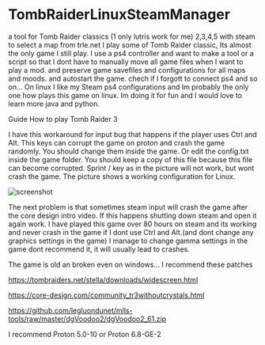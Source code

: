 # TombRaiderLinuxSteamManager
a tool for Tomb Raider classics (1 only lutris work for me) 2,3,4,5 with steam to select a map from trle.net I play some of Tomb Raider classic, Its almost the only game I still play.
I use a ps4 controller and want to make a tool or a script so that I dont have to manually move all game files when I want to play a mod. and preserve game savefiles and configurations for all maps and moods. and autostart the game. chech if I forgott to connect ps4 and so on... On linux
I like my Steam ps4 configurations and Im probably the only one how plays this game on linux. Im doing it for fun and I would love to learn more java and python.

Guide
How to play Tomb Raider 3

I have this workaround for input bug that happens if the player uses Ctrl and Alt. This keys can corrupt the game on proton and crash the game randomly. You should change them inside the game. Or edit the config.txt inside the game folder. You should keep a copy of this file because this file can become corrupted. Sprint / key as in the picture will not work, but wont crash the game. The picture shows a working configuration for Linux.

![screenshot](https://raw.githubusercontent.com/noisecode3/TombRaiderLinuxSteamManager/main/controller.png "controller")

The next problem is that sometimes steam input will crash the game after the core design intro video. If this happens shutting down steam and open it again work. I have played this game over 80 hours on steam and its working and never crash in the game if I dont use Ctrl and Alt.(and dont change any graphics settings in the game) I manage to change gamma settings in the game dont recommend it, it will usually lead to crashes.

The game is old an broken even on windows...
I recommend these patches

https://tombraiders.net/stella/downloads/widescreen.html

https://core-design.com/community_tr3withoutcrystals.html

https://github.com/legluondunet/mlls-tools/raw/master/dgVoodoo2/dgVoodoo2_61.zip

I recommend Proton 5.0-10 or Proton 6.8-GE-2
